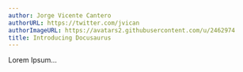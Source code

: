 ```yaml
---
author: Jorge Vicente Cantero
authorURL: https://twitter.com/jvican
authorImageURL: https://avatars2.githubusercontent.com/u/2462974
title: Introducing Docusaurus
---
```


Lorem Ipsum...